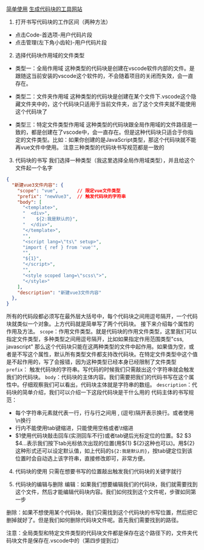 [简单使用](https://blog.csdn.net/qq_33463449/article/details/103928634)
[生成代码块的工具网站](https://snippet-generator.app/)

1. 打开书写代码块的工作区间（两种方法）
- 点击Code-首选项-用户代码片段
- 点击管理(左下角小齿轮)-用户代码片段

2. 选择代码块作用域的文件类型

- 类型一：全局作用域
这种类型的代码块是创建在vscode软件内部的文件。是跟随这当前安装的vscode这个软件的，不会随着项目的关闭而失效，会一直存在。

- 类型二：文件夹作用域
这种类型的代码块是创建在某个文件下.vscode这个隐藏文件夹中的，这个代码块只适用于当前文件夹，出了这个文件夹就不能使用这个代码块了

- 类型三：特定文件类型作用域
这种类型的代码块跟全局作用域的文件路径是一致的，都是创建在了vscode中，会一直存在。但是这种代码块只适合于你指定的文件类型。比如：如果你创建的是JavaScript类型，那这个代码块就不能再vue文件中使用。
注意三种类型的代码块书写规范都是一致的

3. 代码块的书写
我们选择一种类型（我这里选择全局作用域类型），并且给这个文件起一个名字
```json
{
  "新建vue3文件内容": {
    "scope": "vue",       // 限定vue文件类型
    "prefix": "newVue3",  // 触发代码块的字符串
    "body": [
      "<template>",
      "  <div>",
      "    ${2:我是默认的}",
      "  </div>",
      "</template>",
      "",
      "<script lang=\"ts\" setup>",
      "import { ref } from 'vue'",
      "",
      "${1}",
      "</script>",
      "",
      "<style scoped lang=\"scss\">",
      "</style>"
    ],
    "description": "新建vue3文件内容"
  },
}
```

所有的代码段都必须写在最外层大括号中，每个代码块之间用逗号隔开，一个代码块就类似一个对象。上方代码就是简单写了两个代码块。 接下来介绍每个属性的作用及方法。
`scope`：作用文件类型。就是代码块的作用文件类型，这里我们可以指定文件类型，多种类型之间用逗号隔开，比如如果指定作用范围类型"css, javascript" 那么这个代码块只能在这两种类型的文件中起作用。如果值为空，或者是不写这个属性，默认所有类型文件都支持改代码块。在特定文件类型中这个值是不起作用的，写了会报错，因为这种类型已经本身已经限制了文件类型
`prefix`： 触发代码块的字符串。写代码的时候我们只需敲出这个字符串就会触发我们的代码块。
`body`：代码块的主体内容。我们需要把我们的代码书写在这个属性中。仔细观察我们可以看出，代码块主体就是字符串的数组。
`description`：代码块的简单介绍，我们可以介绍一下这段代码块是干什么用的
代码主体的书写规范：

- 每个字符串元素就代表一行，行与行之间用 , (逗号)隔开表示换行。或者使用\n换行
- 行内不能使用tab键缩进，只能使用空格或者\t缩进
- \$1使用代码块敲击回车(实测回车不行)或者tab键后光标定位的位置。\$2 \$3 \$4...表示我们按下tab光标依次出现的位置(用\${1} \${2}这种也可以)。用\${2}这种形式还可以设定默认值，如上代码的`${2:我是默认的}`，按tab键定位到该位置时会自动选上该字符串，直接修改即可，非常方便。

4. 代码块的使用
只需在想要书写的位置敲出触发我们代码块的关键字就行

5. 代码块的编辑与删除
编辑：如果我们想要编辑我们的代码块，我们就需要找到这个文件，然后才能编辑代码块内容。我们如何找到这个文件呢，步骤如同第一步

删除：如果不想使用某个代码块，我们只需找到这个代码块的书写位置，然后把它删掉就好了。但是我们如何删除代码块文件呢。首先我们需要找到的路径。

注意：全局类型和特定文件类型的代码块文件都是保存在这个路径下的，文件夹代码块文件是保存在.vscode中的（第四步提到过）